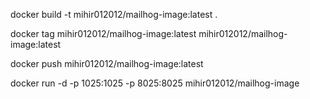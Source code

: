 docker build -t mihir012012/mailhog-image:latest .


docker tag mihir012012/mailhog-image:latest mihir012012/mailhog-image:latest


docker push mihir012012/mailhog-image:latest


docker run -d -p 1025:1025 -p 8025:8025 mihir012012/mailhog-image